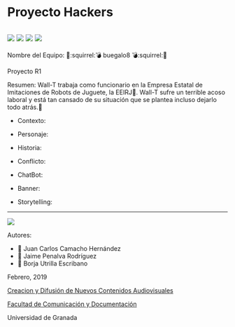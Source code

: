 # Proyecto Hackers


![](https://pbs.twimg.com/profile_images/705223576945700864/FuC-WWlc_400x400.jpg)
![](http://www.fd4a.net/Android_Icons/3D-Matrix-Pro-Vol-3-Revolution.png)
![](https://pbs.twimg.com/profile_images/588150066529046528/j93MmaCF_400x400.jpg)
![](http://multimedialasflores.com.ar/wp-content/uploads/2018/10/001-cohete.png)
--

Nombre del Equipo: :gun::squirrel::bomb: buegalo8 :bomb::squirrel::gun:

Proyecto R1

Resumen: Wall-T trabaja como funcionario en la Empresa Estatal de Imitaciones de Robots de Juguete, la EEIRJ:scroll:.
Wall-T sufre un terrible acoso laboral y está tan cansado de su situación que se plantea incluso dejarlo todo atrás.:running:


- Contexto: 

- Personaje: 

- Historia: 

- Conflicto: 




- ChatBot:  

- Banner:  

- Storytelling: 

------
![](https://upload.wikimedia.org/wikipedia/commons/thumb/6/62/CC-BY-SA-Andere_Wikis_%28v%29.svg/200px-CC-BY-SA-Andere_Wikis_%28v%29.svg.png)


Autores: 
- :tulip: Juan Carlos Camacho Hernández
- :rose: Jaime Penalva Rodríguez
- :sunflower: Borja Utrilla Escribano

<!---
Lista completa de emojis de markDown - https://gist.github.com/rxaviers/7360908) 
-->



Febrero, 2019

[Creacion y Difusión de Nuevos Contenidos Audiovisuales](http://utopolis.ugr.es/medialab)

[Facultad de Comunicación y Documentación](http://fcd.ugr.es)

Universidad de Granada
